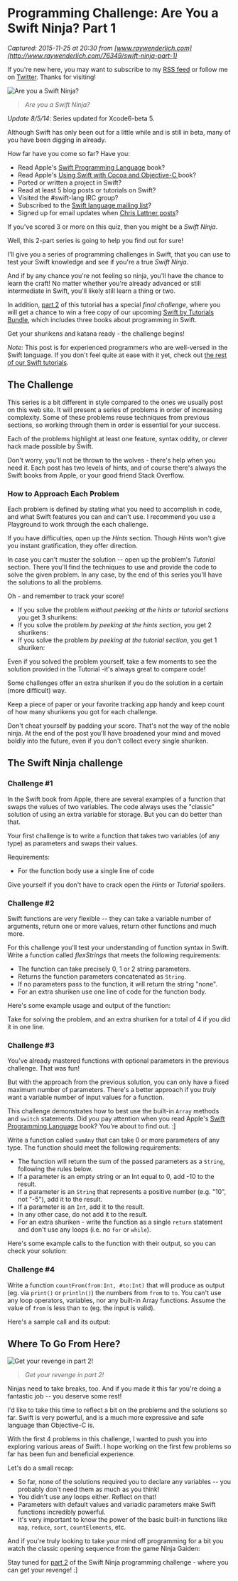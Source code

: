 # Programming Challenge: Are You a Swift Ninja? Part 1

_Captured: 2015-11-25 at 20:30 from [www.raywenderlich.com](http://www.raywenderlich.com/76349/swift-ninja-part-1)_

If you're new here, you may want to subscribe to my [RSS feed](http://www.raywenderlich.com/feed/) or follow me on [Twitter](http://twitter.com/rwenderlich). Thanks for visiting!

![Are you a Swift Ninja?](http://cdn4.raywenderlich.com/wp-content/uploads/2014/07/ninja_swift-250x250.png)

> _Are you a Swift Ninja?_

_Update 8/5/14_: Series updated for Xcode6-beta 5.

Although Swift has only been out for a little while and is still in beta, many of you have been digging in already.

How far have you come so far? Have you:

  * Read Apple's [Swift Programming Language](https://itunes.apple.com/book/the-swift-programming-language/id881256329?mt=11) book?
  * Read Apple's [Using Swift with Cocoa and Objective-C ](https://itunes.apple.com/book/using-swift-cocoa-objective/id888894773?mt=11) book?
  * Ported or written a project in Swift?
  * Read at least 5 blog posts or tutorials on Swift?
  * Visited the #swift-lang IRC group?
  * Subscribed to the [Swift language mailing list](https://groups.google.com/forum/#!forum/swift-language)?
  * Signed up for email updates when [Chris Lattner posts](https://devforums.apple.com/people/ChrisLattner)?

If you've scored 3 or more on this quiz, then you might be a _Swift Ninja_.

Well, this 2-part series is going to help you find out for sure!

I'll give you a series of programming challenges in Swift, that you can use to test your Swift knowledge and see if you're a true _Swift Ninja_.

And if by any chance you're not feeling so ninja, you'll have the chance to learn the craft! No matter whether you're already advanced or still intermediate in Swift, you'll likely still learn a thing or two.

In addition, [part 2](http://www.raywenderlich.com/?p=77845) of this tutorial has a special _final challenge_, where you will get a chance to win a free copy of our upcoming [Swift by Tutorials Bundle](http://www.raywenderlich.com/?page_id=74805), which includes three books about programming in Swift.

Get your shurikens and katana ready - the challenge begins!

_Note:_ This post is for experienced programmers who are well-versed in the Swift language. If you don't feel quite at ease with it yet, check out [the rest of our Swift tutorials](http://www.raywenderlich.com/?page_id=2519).

## The Challenge

This series is a bit different in style compared to the ones we usually post on this web site. It will present a series of problems in order of increasing complexity. Some of these problems reuse techniques from previous sections, so working through them in order is essential for your success.

Each of the problems highlight at least one feature, syntax oddity, or clever hack made possible by Swift.

Don't worry, you'll not be thrown to the wolves - there's help when you need it. Each post has two levels of hints, and of course there's always the Swift books from Apple, or your good friend Stack Overflow.

### How to Approach Each Problem

Each problem is defined by stating what you need to accomplish in code, and what Swift features you can and can't use. I recommend you use a Playground to work through the each challenge.

If you have difficulties, open up the _Hints_ section. Though _Hints_ won't give you instant gratification, they offer direction.

In case you can't muster the solution -- open up the problem's _Tutorial_ section. There you'll find the techniques to use and provide the code to solve the given problem. In any case, by the end of this series you'll have the solutions to all the problems.

Oh - and remember to track your score!

  * If you solve the problem _without peeking at the hints or tutorial sections_ you get 3 shurikens: 
  * If you solve the problem _by peeking at the hints section_, you get 2 shurikens: 
  * If you solve the problem _by peeking at the tutorial section_, you get 1 shuriken: 

Even if you solved the problem yourself, take a few moments to see the solution provided in the Tutorial -it's always great to compare code!

Some challenges offer an extra shuriken if you do the solution in a certain (more difficult) way.

Keep a piece of paper or your favorite tracking app handy and keep count of how many shurikens you got for each challenge.

Don't cheat yourself by padding your score. That's not the way of the noble ninja. At the end of the post you'll have broadened your mind and moved boldly into the future, even if you don't collect every single shuriken.

## The Swift Ninja challenge

### Challenge #1

In the Swift book from Apple, there are several examples of a function that swaps the values of two variables. The code always uses the "classic" solution of using an extra variable for storage. But you can do better than that.

Your first challenge is to write a function that takes two variables (of any type) as parameters and swaps their values.

Requirements:

  * For the function body use a single line of code

Give yourself if you don't have to crack open the _Hints_ or _Tutorial_ spoilers.

### Challenge #2

Swift functions are very flexible -- they can take a variable number of arguments, return one or more values, return other functions and much more.

For this challenge you'll test your understanding of function syntax in Swift. Write a function called _flexStrings_ that meets the following requirements:

  * The function can take precisely 0, 1 or 2 string parameters.
  * Returns the function parameters concatenated as `String`.
  * If no parameters pass to the function, it will return the string "none".
  * For an extra shuriken use one line of code for the function body.

Here's some example usage and output of the function:

Take for solving the problem, and an extra shuriken for a total of 4 if you did it in one line.

### Challenge #3

You've already mastered functions with optional parameters in the previous challenge. That was fun!

But with the approach from the previous solution, you can only have a fixed maximum number of parameters. There's a better approach if you _truly_ want a variable number of input values for a function.

This challenge demonstrates how to best use the built-in `Array` methods and `switch` statements. Did you pay attention when you read Apple's [Swift Programming Language](https://itunes.apple.com/book/the-swift-programming-language/id881256329?mt=11) book? You're about to find out. :]

Write a function called `sumAny` that can take 0 or more parameters of any type. The function should meet the following requirements:

  * The function will return the sum of the passed parameters as a `String`, following the rules below.
  * If a parameter is an empty string or an Int equal to 0, add -10 to the result.
  * If a parameter is an `String` that represents a positive number (e.g. "10", not "-5"), add it to the result.
  * If a parameter is an `Int`, add it to the result.
  * In any other case, do not add it to the result.
  * For an extra shuriken - write the function as a single `return` statement and don't use any loops (i.e. no `for` or `while`).

Here's some example calls to the function with their output, so you can check your solution:

### Challenge #4

Write a function `countFrom(from:Int, #to:Int)` that will produce as output (eg. via `print()` or `println()`) the numbers from `from` to `to`. You can't use any loop operators, variables, nor any built-in Array functions. Assume the value of `from` is less than `to` (eg. the input is valid).

Here's a sample call and its output:

## Where To Go From Here?

![Get your revenge in part 2!](http://cdn1.raywenderlich.com/wp-content/uploads/2014/07/Ninja_Swift2-250x250.png)

> _Get your revenge in part 2!_

Ninjas need to take breaks, too. And if you made it this far you're doing a fantastic job -- you deserve some rest!

I'd like to take this time to reflect a bit on the problems and the solutions so far. Swift is very powerful, and is a much more expressive and safe language than Objective-C is.

With the first 4 problems in this challenge, I wanted to push you into exploring various areas of Swift. I hope working on the first few problems so far has been fun and beneficial experience.

Let's do a small recap:

  * So far, none of the solutions required you to declare any variables -- you probably don't need them as much as you think!
  * You didn't use any loops either. Reflect on that!
  * Parameters with default values and variadic parameters make Swift functions incredibly powerful.
  * It's very important to know the power of the basic built-in functions like `map`, `reduce`, `sort`, `countElements`, etc.

And if you're truly looking to take your mind off programming for a bit you watch the classic opening sequence from the game Ninja Gaiden:

Stay tuned for [part 2](http://www.raywenderlich.com/?p=77845) of the Swift Ninja programming challenge - where you can get your revenge! :]
